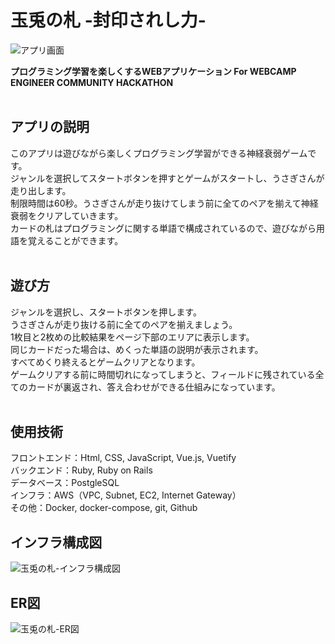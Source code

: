 # 玉兎の札 -封印されし力-
![アプリ画面](https://user-images.githubusercontent.com/49280097/159147143-7d211721-9955-4113-89ee-eff005992ade.png)

**プログラミング学習を楽しくするWEBアプリケーション For WEBCAMP ENGINEER COMMUNITY HACKATHON**<br>
<br>
## アプリの説明
このアプリは遊びながら楽しくプログラミング学習ができる神経衰弱ゲームです。<br>
ジャンルを選択してスタートボタンを押すとゲームがスタートし、うさぎさんが走り出します。<br>
制限時間は60秒。うさぎさんが走り抜けてしまう前に全てのペアを揃えて神経衰弱をクリアしていきます。<br>
カードの札はプログラミングに関する単語で構成されているので、遊びながら用語を覚えることができます。<br>
<br>
## 遊び方
ジャンルを選択し、スタートボタンを押します。<br>
うさぎさんが走り抜ける前に全てのペアを揃えましょう。<br>
1枚目と2枚めの比較結果をページ下部のエリアに表示します。<br>
同じカードだった場合は、めくった単語の説明が表示されます。<br>
すべてめくり終えるとゲームクリアとなります。<br>
ゲームクリアする前に時間切れになってしまうと、フィールドに残されている全てのカードが裏返され、答え合わせができる仕組みになっています。<br>
<br>
## 使用技術
フロントエンド：Html, CSS, JavaScript, Vue.js, Vuetify<br>
バックエンド：Ruby, Ruby on Rails<br>
データベース：PostgleSQL<br>
インフラ：AWS（VPC, Subnet, EC2, Internet Gateway）<br>
その他：Docker, docker-compose, git, Github<br>

## インフラ構成図
![玉兎の札-インフラ構成図](https://user-images.githubusercontent.com/49280097/159147259-ca22be6d-e7da-4540-80f1-1a18028cb04a.png)

## ER図
![玉兎の札-ER図](https://user-images.githubusercontent.com/49280097/159147256-fae43e9f-8a91-4a16-bf42-91780797bb39.png)
